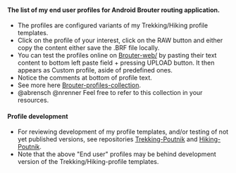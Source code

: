 
#### The list of my end user profiles for Android Brouter routing application.
* The profiles are configured variants of my Trekking/Hiking profile templates. 
* Click on the profile of your interest, click on the RAW button and either copy the content either save the .BRF file locally.
* You can test the profiles online on [Brouter-web/](http://brouter.de/brouter-web/) by pasting their text content to bottom left paste field + pressing UPLOAD button. It then appears as Custom profile, aside of predefined ones.
* Notice the comments at bottom of profile text.
* See more here [Brouter-profiles-collection](https://github.com/poutnikl/Brouter-profiles/wiki/Brouter-profiles-collection).  
* @abrensch @nrenner  Feel free to refer to this collection in your resources.


#### Profile development
* For reviewing development of my profile templates, and/or testing of not yet published versions, see repositories [Trekking-Poutnik](https://github.com/poutnikl/Trekking-Poutnik) and [Hiking-Poutnik](https://github.com/poutnikl/Hiking-Poutnik).
* Note that the above "End user" profiles may be behind development version of the Trekking/Hiking-profile templates.



